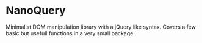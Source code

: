 NanoQuery
=========
Minimalist DOM manipulation library with a jQuery like syntax.  Covers a few basic but usefull functions in a very small package.
